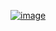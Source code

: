 ﻿[![image](https://github.com/wow2658/CodingTest/assets/34699039/287db6cd-a4f0-4007-9c80-3030d6b34f02)](https://www.acmicpc.net/problem/11286)
